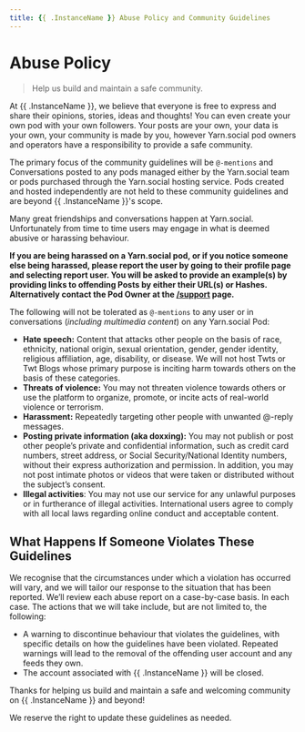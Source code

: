```yaml
---
title: {{ .InstanceName }} Abuse Policy and Community Guidelines
---
```


# Abuse Policy

>  Help us build and maintain a safe community.

At {{ .InstanceName }}, we believe that everyone is free to express and share their
opinions, stories, ideas and thoughts!  You can even create your own pod with
your own followers. Your posts are your own, your data is your own, your
community is made by you, however Yarn.social pod owners and operators have a
responsibility to provide a safe community.

The primary focus of the community guidelines will be `@-mentions`
and Conversations posted to any pods managed either by the Yarn.social team or
pods purchased through the Yarn.social hosting service. Pods created and hosted
independently are not held to these community guidelines and are beyond
{{ .InstanceName }}'s scope.

Many great friendships and conversations happen at Yarn.social. Unfortunately
from time to time users may engage in what is deemed abusive or harassing
behaviour.

**If you are being harassed on a Yarn.social pod, or if you notice someone else
being harassed, please report the user by going to their profile page and
selecting report user. You will be asked to provide an example(s) by providing
links to offending Posts by either their URL(s) or Hashes. Alternatively
contact the Pod Owner at the [/support](/support) page.**

The following will not be tolerated as `@-mentions` to any user or in
conversations (_including multimedia content_) on any Yarn.social Pod:

- **Hate speech:**
  Content that attacks other people on the basis of race, ethnicity, national
  origin, sexual orientation, gender, gender identity, religious affiliation,
  age, disability, or disease. We will not host Twts or Twt Blogs whose primary
  purpose is inciting harm towards others on the basis of these categories.
- **Threats of violence:**
  You may not threaten violence towards others or use the platform to organize,
  promote, or incite acts of real-world violence or terrorism.
- **Harassment:**
  Repeatedly targeting other people with unwanted @-reply messages.
- **Posting private information (aka doxxing):**
  You may not publish or post other people’s private and confidential
  information, such as credit card numbers, street address, or Social
  Security/National Identity numbers, without their express authorization and
  permission. In addition, you may not post intimate photos or videos that were
  taken or distributed without the subject’s consent.
- **Illegal activities**:
  You may not use our service for any unlawful purposes or in furtherance of
  illegal activities. International users agree to comply with all local laws
  regarding online conduct and acceptable content.

## What Happens If Someone Violates These Guidelines

We recognise that the circumstances under which a violation has occurred will
vary, and we will tailor our response to the situation that has been reported.
We’ll review each abuse report on a case-by-case basis. In each case.
The actions that we will take include, but are not limited to, the following:

- A warning to discontinue behaviour that violates the guidelines,
  with specific details on how the guidelines have been violated. Repeated
  warnings will lead to the removal of the offending user account and any feeds they own.
- The account associated with {{ .InstanceName }} will be closed.

Thanks for helping us build and maintain a safe and welcoming community
on {{ .InstanceName }} and beyond!

We reserve the right to update these guidelines as needed.
